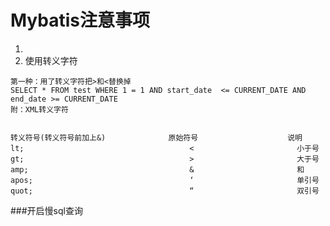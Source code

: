 # Mybatis注意事项

1.  <![CDATA[ when min(starttime)<='12:00' and max(endtime)<='12:00' ]]> 
2.  使用转义字符

```mybatis
第一种：用了转义字符把>和<替换掉
SELECT * FROM test WHERE 1 = 1 AND start_date  <= CURRENT_DATE AND end_date >= CURRENT_DATE
附：XML转义字符


转义符号(转义符号前加上&)     			原始符号					说明
lt;										<						小于号
gt;										>						大于号
amp;									&						和
apos;									‘						单引号
quot;									“						双引号

```



###开启慢sql查询